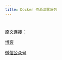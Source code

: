 ```yaml
---
title: Docker 资源泄露系列
---
```


#

原文连接：

[博客](https://www.likakuli.com/posts/docker-leak3/)

[微信公众号](https://mp.weixin.qq.com/s?__biz=MzU1MzY4NzQ1OA==&mid=2247490402&idx=2&sn=e9f70c854a8e77f43170f064de58843f&chksm=fbee5bafcc99d2b9b0ed7573a5fc78d843391176dc538134397bfe9a9f11f99c8ffe2ac6bb4d&scene=126&sessionid=1609114834&key=2e9eeff5d417729e9825ed88477d990aa52aecaacf854ad15dc661ecff4aeec7ae712c2a8f1cdafc4bdef9d9012c80325d1f3f1541ad922552e15b2a206fe2db7e2a10e95cdc2c4ff6128602a57c0344fe91a2bfa7ca25a24d60b15c89fbb7b5fe3fd463c5abb21e9d025b8b7d10990d534f98a4d2bd67b820a7edbdf26e8c38&ascene=1&uin=MTI5NTMzMzA0MQ%3D%3D&devicetype=Windows+10+x64&version=6300002f&lang=zh_CN&exportkey=AQGO8HBy1qkeFnsEjpWPAx4%3D&pass_ticket=O3LiXYt6FFEMTWkOMp0ckREAEhXAOX%2FRacopdscy8mB%2FoCYiaILEI3YjYaJX3OTg&wx_header=0)
